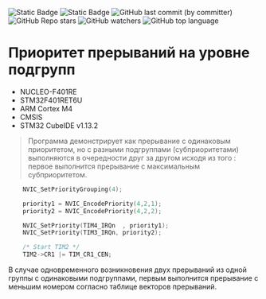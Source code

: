 ![Static Badge](https://img.shields.io/badge/Unic_Lab-green)
![Static Badge](https://img.shields.io/badge/STM32-red)
![GitHub last commit (by committer)](https://img.shields.io/github/last-commit/Vernicovskiy/STM32_TIM)
![GitHub Repo stars](https://img.shields.io/github/stars/Vernicovskiy/STM32_TIM)
![GitHub watchers](https://img.shields.io/github/watchers/Vernicovskiy/STM32_TIM)
![GitHub top language](https://img.shields.io/github/languages/top/Vernicovskiy/STM32_TIM)

# Приоритет прерываний на уровне подгрупп 
 * NUCLEO-F401RE
 * STM32F401RET6U
 * ARM Cortex M4
 * CMSIS
 * STM32 CubeIDE v1.13.2

>Программа демонстрирует как прерывание с одинаковым приоритетом, но с разными подгруппами (субприоритетами) выполняются в очередности друг за другом исходя из того : первое выполнится прерывание с максимальным субприоритетом.

```C
    NVIC_SetPriorityGrouping(4);

    priority1 = NVIC_EncodePriority(4,2,1);
    priority2 = NVIC_EncodePriority(4,2,2);

    NVIC_SetPriority(TIM4_IRQn  , priority1);
    NVIC_SetPriority(TIM3_IRQn, priority2);

    /* Start TIM2 */
    TIM2->CR1 |= TIM_CR1_CEN;

```




В случае одновременного возникновения двух прерываний из одной группы с одинаковыми подгруппами, первым выполнится прерывание с меньшим номером согласно таблице векторов прерываний.